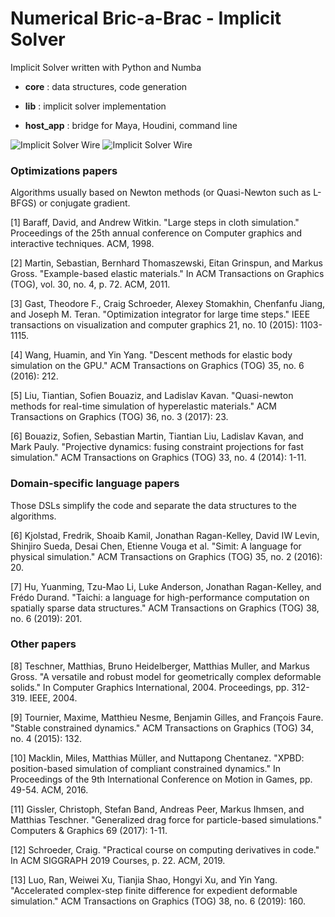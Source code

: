 # Numerical Bric-a-Brac - Implicit Solver
Implicit Solver written with Python and Numba

- **core** : data structures, code generation
 
- **lib** : implicit solver implementation

- **host_app** : bridge for Maya, Houdini, command line

![Implicit Solver Wire](https://github.com/vincentbonnetcg/Numerical-Bric-a-Brac/blob/master/implicit_solver/img/implicitSolver_cat.gif)
![Implicit Solver Wire](https://github.com/vincentbonnetcg/Numerical-Bric-a-Brac/blob/master/implicit_solver/img/implicitSolver_wire.gif)

### Optimizations papers

Algorithms usually based on Newton methods (or Quasi-Newton such as L-BFGS)  or conjugate gradient. 

[1] Baraff, David, and Andrew Witkin. "Large steps in cloth simulation." Proceedings of the 25th annual conference on Computer graphics and interactive techniques. ACM, 1998.

[2] Martin, Sebastian, Bernhard Thomaszewski, Eitan Grinspun, and Markus Gross. "Example-based elastic materials." In ACM Transactions on Graphics (TOG), vol. 30, no. 4, p. 72. ACM, 2011. 

[3] Gast, Theodore F., Craig Schroeder, Alexey Stomakhin, Chenfanfu Jiang, and Joseph M. Teran. "Optimization integrator for large time steps." IEEE transactions on visualization and computer graphics 21, no. 10 (2015): 1103-1115.

[4] Wang, Huamin, and Yin Yang. "Descent methods for elastic body simulation on the GPU." ACM Transactions on Graphics (TOG) 35, no. 6 (2016): 212.

[5] Liu, Tiantian, Sofien Bouaziz, and Ladislav Kavan. "Quasi-newton methods for real-time simulation of hyperelastic materials." ACM Transactions on Graphics (TOG) 36, no. 3 (2017): 23.

[6] Bouaziz, Sofien, Sebastian Martin, Tiantian Liu, Ladislav Kavan, and Mark Pauly. "Projective dynamics: fusing constraint projections for fast simulation." ACM Transactions on Graphics (TOG) 33, no. 4 (2014): 1-11.


### Domain-specific language papers

Those DSLs simplify the code and separate the data structures to the algorithms.

[6] Kjolstad, Fredrik, Shoaib Kamil, Jonathan Ragan-Kelley, David IW Levin, Shinjiro Sueda, Desai Chen, Etienne Vouga et al. "Simit: A language for physical simulation." ACM Transactions on Graphics (TOG) 35, no. 2 (2016): 20.

[7] Hu, Yuanming, Tzu-Mao Li, Luke Anderson, Jonathan Ragan-Kelley, and Frédo Durand. "Taichi: a language for high-performance computation on spatially sparse data structures." ACM Transactions on Graphics (TOG) 38, no. 6 (2019): 201.  

### Other papers

[8] Teschner, Matthias, Bruno Heidelberger, Matthias Muller, and Markus Gross. "A versatile and robust model for geometrically complex deformable solids." In Computer Graphics International, 2004. Proceedings, pp. 312-319. IEEE, 2004.

[9] Tournier, Maxime, Matthieu Nesme, Benjamin Gilles, and François Faure. "Stable constrained dynamics." ACM Transactions on Graphics (TOG) 34, no. 4 (2015): 132.

[10] Macklin, Miles, Matthias Müller, and Nuttapong Chentanez. "XPBD: position-based simulation of compliant constrained dynamics." In Proceedings of the 9th International Conference on Motion in Games, pp. 49-54. ACM, 2016.

[11] Gissler, Christoph, Stefan Band, Andreas Peer, Markus Ihmsen, and Matthias Teschner. "Generalized drag force for particle-based simulations." Computers & Graphics 69 (2017): 1-11.

[12] Schroeder, Craig. "Practical course on computing derivatives in code." In ACM SIGGRAPH 2019 Courses, p. 22. ACM, 2019.

[13] Luo, Ran, Weiwei Xu, Tianjia Shao, Hongyi Xu, and Yin Yang. "Accelerated complex-step finite difference for expedient deformable simulation." ACM Transactions on Graphics (TOG) 38, no. 6 (2019): 160.


